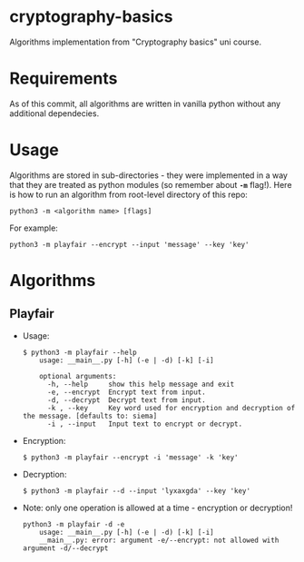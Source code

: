 # cryptography-basics
Algorithms implementation from "Cryptography basics" uni course.

# Requirements
As of this commit, all algorithms are written in vanilla python without any additional dependecies.

# Usage
Algorithms are stored in sub-directories - they were implemented in a way that they are treated as python modules (so remember about **```-m```** flag!). Here is how to run an algorithm from root-level directory of this repo:

```
python3 -m <algorithm name> [flags]
```
For example:
```
python3 -m playfair --encrypt --input 'message' --key 'key'
```

# Algorithms

## Playfair
* Usage:
    ```
    $ python3 -m playfair --help
        usage: __main__.py [-h] (-e | -d) [-k] [-i]

        optional arguments:
          -h, --help     show this help message and exit
          -e, --encrypt  Encrypt text from input.
          -d, --decrypt  Decrypt text from input.
          -k , --key     Key word used for encryption and decryption of the message. [defaults to: siema]
          -i , --input   Input text to encrypt or decrypt.
    ```
* Encryption:
    ``` 
    $ python3 -m playfair --encrypt -i 'message' -k 'key'
    ```
* Decryption:
    ``` 
    $ python3 -m playfair --d --input 'lyxaxgda' --key 'key'
    ```
* Note: only one operation is allowed at a time - encryption or decryption!
    ```
    python3 -m playfair -d -e
        usage: __main__.py [-h] (-e | -d) [-k] [-i]
        __main__.py: error: argument -e/--encrypt: not allowed with argument -d/--decrypt
    ```